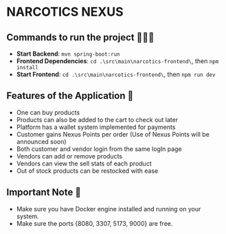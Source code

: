 # **NARCOTICS NEXUS**

## Commands to run the project 👨🏻‍💻
* **Start Backend**: ```mvn spring-boot:run```
* **Frontend Dependencies**: ```cd .\src\main\narcotics-frontend\```, then ```npm install```
* **Start Frontend**: ```cd .\src\main\narcotics-frontend\```, then ```npm run dev```

## Features of the Application 👾
* One can buy products
* Products can also be added to the cart to check out later
* Platform has a wallet system implemented for payments
* Customer gains Nexus Points per order (Use of Nexus  Points will be announced soon)
* Both customer and vendor login from the same logIn page
* Vendors can add or remove products
* Vendors can view the sell stats of each product
* Out of stock products can be restocked with ease

## Important Note 📝
* Make sure you have Docker engine installed and running on your system.
* Make sure the ports {8080, 3307, 5173, 9000} are free.
